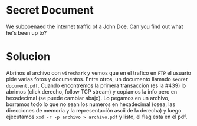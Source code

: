 # Secret Document
We subpoenaed the internet traffic of a John Doe. Can you find out what he's been up to?

# Solucion
Abrinos el archivo con `wireshark` y vemos que en el trafico en `FTP` el usuario pide varias fotos y documentos. Entre otros, un documento llamado `secret document.pdf`. Cuando encontremos la primera transaccion (es la #439) lo abrimos (click derecho, follow TCP stream) y copiamos la info pero en hexadecimal (se puede cambiar abajo). Lo pegamos en un archivo, borramos todo lo que no sean los numeros en hexadecimal (osea, las direcciones de memoria y la representación ascii de la derecha) y luego ejecutamos `xxd -r -p archivo > archivo.pdf` y listo, el flag esta en el pdf.
